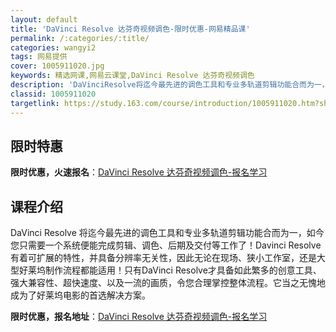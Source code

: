 ```yaml
---
layout: default
title: 'DaVinci Resolve 达芬奇视频调色-限时优惠-网易精品课'
permalink: /:categories/:title/
categories: wangyi2
tags: 网易提供
cover: 1005911020.jpg
keywords: 精选网课,网易云课堂,DaVinci Resolve 达芬奇视频调色
description: 'DaVinciResolve将迄今最先进的调色工具和专业多轨道剪辑功能合而为一，如今您只需要一个系统便能完成剪辑、调色、'
classid: 1005911020
targetlink: https://study.163.com/course/introduction/1005911020.htm?share=1&shareId=1025206652&utm_campaign=share&utm_medium=iphoneShare&utm_source=&utm_u=1025206652
---
```


## 限时特惠

**限时优惠，火速报名**：[DaVinci Resolve 达芬奇视频调色-报名学习](https://study.163.com/course/introduction/1005911020.htm?share=1&shareId=1025206652&utm_campaign=share&utm_medium=iphoneShare&utm_source=&utm_u=1025206652)

## 课程介绍

DaVinci Resolve 将迄今最先进的调色工具和专业多轨道剪辑功能合而为一，如今您只需要一个系统便能完成剪辑、调色、后期及交付等工作了！Davinci Resolve有着可扩展的特性，并具备分辨率无关性，因此无论在现场、狭小工作室，还是大型好莱坞制作流程都能适用！只有DaVinci Resolve才具备如此繁多的创意工具、强大兼容性、超快速度、以及一流的画质，令您合理掌控整体流程。它当之无愧地成为了好莱坞电影的首选解决方案。

**限时优惠，报名地址**：[DaVinci Resolve 达芬奇视频调色-报名学习](https://study.163.com/course/introduction/1005911020.htm?share=1&shareId=1025206652&utm_campaign=share&utm_medium=iphoneShare&utm_source=&utm_u=1025206652)

